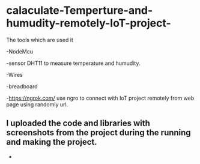 # calaculate-Temperture-and-humudity-remotely-IoT-project-
The tools which are used it

  -NodeMcu
  
  -sensor DHT11 to measure temperature and humudity.
  
  -Wires
  
  -breadboard
  
  -https://ngrok.com/ use ngro to connect with IoT project remotely from web page using randomly url.
  
I uploaded the code and libraries with screenshots from the project during the running and making the project.
-
  -
  

